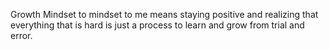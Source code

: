 Growth Mindset to mindset to me means staying positive and realizing that everything that is hard is just a process to learn and grow from trial and error.

